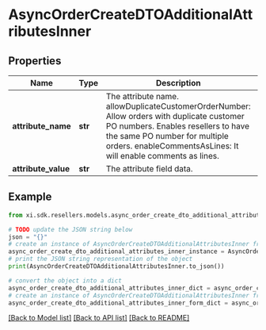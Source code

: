 # AsyncOrderCreateDTOAdditionalAttributesInner


## Properties

Name | Type | Description | Notes
------------ | ------------- | ------------- | -------------
**attribute_name** | **str** | The attribute name. allowDuplicateCustomerOrderNumber: Allow orders with duplicate customer PO numbers. Enables resellers to have the same PO number for multiple orders. enableCommentsAsLines:  It will enable comments as lines. | [optional] 
**attribute_value** | **str** | The attribute field data. | [optional] 

## Example

```python
from xi.sdk.resellers.models.async_order_create_dto_additional_attributes_inner import AsyncOrderCreateDTOAdditionalAttributesInner

# TODO update the JSON string below
json = "{}"
# create an instance of AsyncOrderCreateDTOAdditionalAttributesInner from a JSON string
async_order_create_dto_additional_attributes_inner_instance = AsyncOrderCreateDTOAdditionalAttributesInner.from_json(json)
# print the JSON string representation of the object
print(AsyncOrderCreateDTOAdditionalAttributesInner.to_json())

# convert the object into a dict
async_order_create_dto_additional_attributes_inner_dict = async_order_create_dto_additional_attributes_inner_instance.to_dict()
# create an instance of AsyncOrderCreateDTOAdditionalAttributesInner from a dict
async_order_create_dto_additional_attributes_inner_form_dict = async_order_create_dto_additional_attributes_inner.from_dict(async_order_create_dto_additional_attributes_inner_dict)
```
[[Back to Model list]](../README.md#documentation-for-models) [[Back to API list]](../README.md#documentation-for-api-endpoints) [[Back to README]](../README.md)


